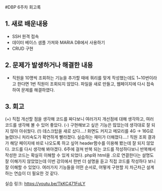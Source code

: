 #DBP 6주차 회고록

## 1. 새로 배운내용
- SSH 원격 접속
- 데이터 베이스 샘플 가져와 MARIA DB에서 사용하기
- CRUD 구현

## 2. 문제가 발생하거나 해결한 내용
- 직원을 10명씩 조회하는 기능을 추가할 때에 쿼리를 맞게 작성했는데도 1~10번이라고 한다면 1번 직원이 조회되지 않았다. 파일을 새로 만들고, 웹페이지에 다시 접속하여 문제를 해결하였다.

## 3. 회고
(+)
직접 개선할 점을 생각해 코드를 짜다보니 여러가지 개선점에 대해 생각하고, 여러 코드를 생각해 볼 수 있어 좋았다.
(-)
구현해보고 싶은 기능은 많았는데 생각대로 잘 되지 않아 아쉬웠다.
(!)
데스크탑을 새로 샀다....! 화면도 커지고 메모리를 4G -> 16G로 늘렸더니 처리속도가 확연하게 빨라졌다. 실습하는 재미가 더해졌다....! 직원 조회 결과가 해당 페이지에 바로 나오도록 하고 싶어 header함수를 이용해 봤는데 잘 되지 않았다. 코드를 다시 생각해 봐야겠다. 6주에 걸쳐 반복 되는 코드를 작성하다보니 반복해서 작성한 코드는 확실히 이해할 수 있게 되었다. php와 html을 .으로 연결한다는 설명도 잘 이해가지 않았었는데 이번 강의에서 한번 더 설명을 듣고 직접 코드를 작성하다 보니 잘 이해할 수 있었다. 여러가지 기능들을 어떤 순서로, 어떻게 구현할 지 차근차근 설계하는 연습이 더 필요한 것 같다.

실습 링크: <https://youtu.be/TkKC471FoLY>